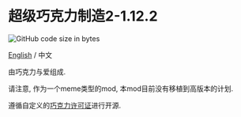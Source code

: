 # 超级巧克力制造2-1.12.2

![GitHub code size in bytes](https://img.shields.io/github/languages/code-size/KelsAstell/ChocolateMaker2-1.12.2?style=flat-square)

[English](https://github.com/KelsAstell/ChocolateMaker2-1.12.2/blob/master/README.md) / 中文

由巧克力与爱组成.

请注意, 作为一个meme类型的mod, 本mod目前没有移植到高版本的计划.

遵循自定义的[巧克力许可证](https://emowolf.fun/choco)进行开源.
